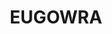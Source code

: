 ---
lastmod: '2025-04-06T06:05:20+00:00'
latitude: -33.375562
layout: suburb
longitude: 148.375577
postcode: '2806'
state: NSW
title: EUGOWRA
url: /nsw/eugowra/
---